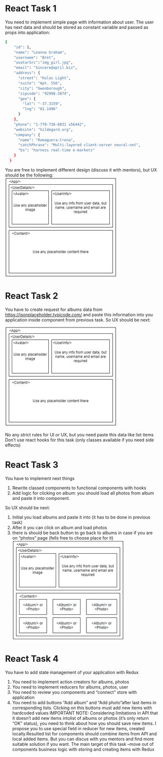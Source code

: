 # React Task 1

You need to implement simple page with information about user.
The user has next data and should be stored as constant variable and passed as props into application:

```sh
{
    "id": 1,
    "name": "Leanne Graham",
    "username": "Bret",
    "avatarSrc":"img_girl.jpg",
    "email": "Sincere@april.biz",
    "address": {
      "street": "Kulas Light",
      "suite": "Apt. 556",
      "city": "Gwenborough",
      "zipcode": "92998-3874",
      "geo": {
        "lat": "-37.3159",
        "lng": "81.1496"
      }
    },
    "phone": "1-770-736-8031 x56442",
    "website": "hildegard.org",
    "company": {
      "name": "Romaguera-Crona",
      "catchPhrase": "Multi-layered client-server neural-net",
      "bs": "harness real-time e-markets"
    }
  }
```

You are free to implement different design (discuss it with mentors), but UX should be the following:
![screenshot](./public/images/task10.png)

# React Task 2
You have to create request for albums data from https://jsonplaceholder.typicode.com/ and paste this information into you application inside <Content/> component from previous task.
So UX should be next: 

![screenshot](./public/images/task10-2.png)

No any strict rules for UI or UX, but you need paste this data like list items
Don’t use react hooks for this task (only classes available if you need side effects)

 
# React Task 3
You have to implement next things
1.	Rewrite classed components to functional components with hooks
2.	Add logic for clicking on album: you should load all photos from album and paste it into <Content/> component. 

So UX should be next: 
1.	Initial you load albums and paste it into <Content/> (it has to be done in previous task)
2.	After it you can click on album and load photos
3.	there is should be back button to go back to albums in case if you are on “photos” page (fells free to choose place for it)
![screenshot](./public/images/task10-3.png)

# React Task 4
You have to add state management of your application with Redux
1.	You need to implement action creators for albums, photos
2.	You need to implement reducers for albums, photos, user
3.	You need to review you components and “connect” store with application
4.	You need to add buttons “Add album” and “Add photo”after last items in corresponding lists. Clicking on this buttons must add new items with hardcoded values 
IMPORTANT NOTE: Considering limitations in API that it doesn’t add new items intolist of albums or photos (it’s only return “OK” status), you need to think about how you should save new items. I propose you to use special field in reducer for new items, created locally.Resulted list for components should combine items from API and local added items. But you can discus with you mentors and find more suitable solution if you want. The main target of this task –move out of components business logic with storing and creating items with Redux


